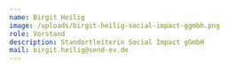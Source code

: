```yaml
---
name: Birgit Heilig
image: /uploads/birgit-heilig-social-impact-ggmbh.png
role: Vorstand
description: Standortleiterin Social Impact gGmbH
mail: birgit.heilig@send-ev.de
---
```


